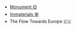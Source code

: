 * [Monument 🟡](https://github.com/Alericciardo/ds-archive-22/blob/main/Alericciardo/Close%20Reading/01_Monument.md)
* [Immaterials 🕸](https://github.com/Alericciardo/ds-archive-22/blob/main/Alericciardo/Close%20Reading/02_Immaterials.md)
* The Flow Towards Europe 🇪🇺
